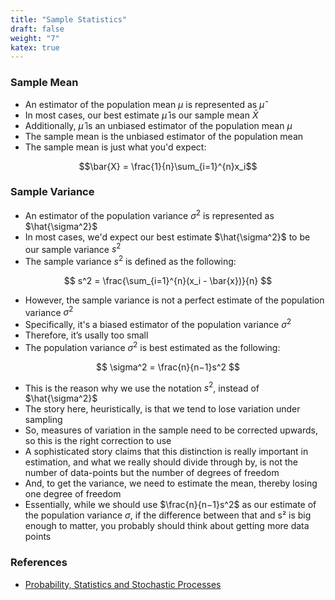 ```yaml
---
title: "Sample Statistics"
draft: false
weight: "7"
katex: true
---
```


### Sample Mean
- An estimator of the population mean $\mu$ is represented as $\hat{\mu}$
- In most cases, our best estimate $\hat{\mu}$ is our sample mean $\bar{X}$
- Additionally, $\hat{\mu}$ is an unbiased estimator of the population mean $\mu$
- The sample mean is the unbiased estimator of the population mean
- The sample mean is just what you'd expect:

$$\bar{X} = \frac{1}{n}\sum_{i=1}^{n}x_i$$

### Sample Variance
- An estimator of the population variance $\sigma^2$ is represented as $\hat{\sigma^2}$
- In most cases, we'd expect our best estimate $\hat{\sigma^2}$ to be our sample variance $s^2$
- The sample variance $s^2$ is defined as the following:

$$ s^2 = \frac{\sum_{i=1}^{n}(x_i - \bar{x})}{n} $$

- However, the sample variance is not a perfect estimate of the population variance $\sigma^2$
- Specifically, it's a biased estimator of the population variance $\sigma^2$
- Therefore, it’s usally too small
- The population variance $\sigma^2$ is best estimated as the following:

$$ \sigma^2 = \frac{n}{n−1}s^2 $$

- This is the reason why we use the notation $s^2$, instead of $\hat{\sigma^2}$
- The story here, heuristically, is that we tend to lose variation under sampling
- So, measures of variation in the sample need to be corrected upwards, so this is the right correction to use
- A sophisticated story claims that this distinction is really important in estimation, and what we really should divide through by, is not the number of data-points but the number of degrees of freedom
- And, to get the variance, we need to estimate the mean, thereby losing one degree of freedom
- Essentially, while we should use $\frac{n}{n−1}s^2$ as our estimate of the population variance $\sigma$, if the difference between that and s² is big enough to matter, you probably should think about getting more data points

### References
- [Probability, Statistics and Stochastic Processes](http://bactra.org/prob-notes/srl.pdf)
